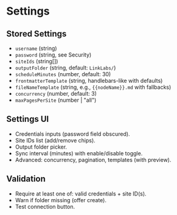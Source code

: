 # Settings

## Stored Settings
- `username` (string)
- `password` (string, see Security)
- `siteIds` (string[])
- `outputFolder` (string, default: `LinkLabs/`)
- `scheduleMinutes` (number, default: 30)
- `frontmatterTemplate` (string, handlebars-like with defaults)
- `fileNameTemplate` (string, e.g., `{{nodeName}}.md` with fallbacks)
- `concurrency` (number, default: 3)
- `maxPagesPerSite` (number | "all")

## Settings UI
- Credentials inputs (password field obscured).
- Site IDs list (add/remove chips).
- Output folder picker.
- Sync interval (minutes) with enable/disable toggle.
- Advanced: concurrency, pagination, templates (with preview).

## Validation
- Require at least one of: valid credentials + site ID(s).
- Warn if folder missing (offer create).
- Test connection button.
